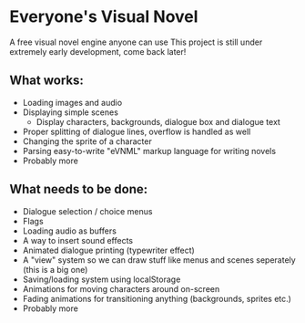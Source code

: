 Everyone's Visual Novel
===
A free visual novel engine anyone can use
This project is still under extremely early development, come back later!

What works:
---
* Loading images and audio
* Displaying simple scenes
	* Display characters, backgrounds, dialogue box and dialogue text
* Proper splitting of dialogue lines, overflow is handled as well
* Changing the sprite of a character
* Parsing easy-to-write "eVNML" markup language for writing novels
* Probably more

What needs to be done:
---
* Dialogue selection / choice menus
* Flags
* Loading audio as buffers
* A way to insert sound effects
* Animated dialogue printing (typewriter effect)
* A "view" system so we can draw stuff like menus and scenes seperately (this is a big one)
* Saving/loading system using localStorage
* Animations for moving characters around on-screen
* Fading animations for transitioning anything (backgrounds, sprites etc.)
* Probably more
